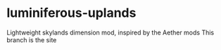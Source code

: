 # luminiferous-uplands
Lightweight skylands dimension mod, inspired by the Aether mods
This branch is the site
